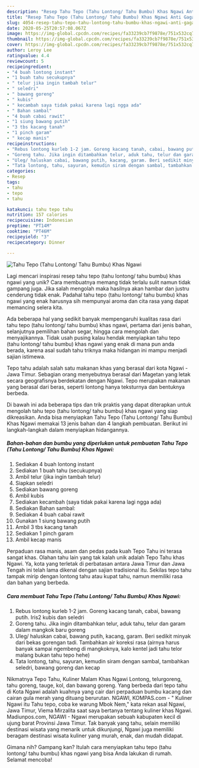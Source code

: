 ```yaml
---
description: "Resep Tahu Tepo (Tahu Lontong/ Tahu Bumbu) Khas Ngawi Anti Gagal"
title: "Resep Tahu Tepo (Tahu Lontong/ Tahu Bumbu) Khas Ngawi Anti Gagal"
slug: 4054-resep-tahu-tepo-tahu-lontong-tahu-bumbu-khas-ngawi-anti-gagal
date: 2020-05-25T20:57:08.067Z
image: https://img-global.cpcdn.com/recipes/fa33239cb7f9878e/751x532cq70/tahu-tepo-tahu-lontong-tahu-bumbu-khas-ngawi-foto-resep-utama.jpg
thumbnail: https://img-global.cpcdn.com/recipes/fa33239cb7f9878e/751x532cq70/tahu-tepo-tahu-lontong-tahu-bumbu-khas-ngawi-foto-resep-utama.jpg
cover: https://img-global.cpcdn.com/recipes/fa33239cb7f9878e/751x532cq70/tahu-tepo-tahu-lontong-tahu-bumbu-khas-ngawi-foto-resep-utama.jpg
author: Leroy Lee
ratingvalue: 4.4
reviewcount: 5
recipeingredient:
- "4 buah lontong instant"
- "1 buah tahu secukupnya"
- " telur jika ingin tambah telur"
- " seledri"
- " bawang goreng"
- " kubis"
- " kecambah saya tidak pakai karena lagi ngga ada"
- " Bahan sambal"
- "4 buah cabai rawit"
- "1 siung bawang putih"
- "3 tbs kacang tanah"
- "1 pinch garam"
- " kecap manis"
recipeinstructions:
- "Rebus lontong kurleb 1-2 jam. Goreng kacang tanah, cabai, bawang putih. Iris2 kubis dan seledri"
- "Goreng tahu. Jika ingin ditambahkan telur, aduk tahu, telur dan garam dalam mangkok baru goreng"
- "Uleg/ haluskan cabai, bawang putih, kacang, garam. Beri sedikit minyak dari bekas gorengan tadi. Tambahkan air koreksi rasa (airnya harus banyak sampai ngembeng di mangkoknya, kalo kentel jadi tahu telor malang bukan tahu tepo hehe)"
- "Tata lontong, tahu, sayuran, kemudin siram dengan sambal, tambahkan seledri, bawang goreng dan kecap"
categories:
- Resep
tags:
- tahu
- tepo
- tahu

katakunci: tahu tepo tahu 
nutrition: 157 calories
recipecuisine: Indonesian
preptime: "PT14M"
cooktime: "PT46M"
recipeyield: "3"
recipecategory: Dinner

---
```



![Tahu Tepo (Tahu Lontong/ Tahu Bumbu) Khas Ngawi](https://img-global.cpcdn.com/recipes/fa33239cb7f9878e/751x532cq70/tahu-tepo-tahu-lontong-tahu-bumbu-khas-ngawi-foto-resep-utama.jpg)

Lagi mencari inspirasi resep tahu tepo (tahu lontong/ tahu bumbu) khas ngawi yang unik? Cara membuatnya memang tidak terlalu sulit namun tidak gampang juga. Jika salah mengolah maka hasilnya akan hambar dan justru cenderung tidak enak. Padahal tahu tepo (tahu lontong/ tahu bumbu) khas ngawi yang enak harusnya sih mempunyai aroma dan cita rasa yang dapat memancing selera kita.

Ada beberapa hal yang sedikit banyak mempengaruhi kualitas rasa dari tahu tepo (tahu lontong/ tahu bumbu) khas ngawi, pertama dari jenis bahan, selanjutnya pemilihan bahan segar, hingga cara mengolah dan menyajikannya. Tidak usah pusing kalau hendak menyiapkan tahu tepo (tahu lontong/ tahu bumbu) khas ngawi yang enak di mana pun anda berada, karena asal sudah tahu triknya maka hidangan ini mampu menjadi sajian istimewa.

Tepo tahu adalah salah satu makanan khas yang berasal dari kota Ngawi - Jawa Timur. Sebagian orang menyebutnya berasal dari Magetan yang letak secara geografisnya berdekatan dengan Ngawi. Tepo merupakan makanan yang berasal dari beras, seperti lontong hanya teksturnya dan bentuknya berbeda.


Di bawah ini ada beberapa tips dan trik praktis yang dapat diterapkan untuk mengolah tahu tepo (tahu lontong/ tahu bumbu) khas ngawi yang siap dikreasikan. Anda bisa menyiapkan Tahu Tepo (Tahu Lontong/ Tahu Bumbu) Khas Ngawi memakai 13 jenis bahan dan 4 langkah pembuatan. Berikut ini langkah-langkah dalam menyiapkan hidangannya.

<!--inarticleads1-->

##### Bahan-bahan dan bumbu yang diperlukan untuk pembuatan Tahu Tepo (Tahu Lontong/ Tahu Bumbu) Khas Ngawi:

1. Sediakan 4 buah lontong instant
1. Sediakan 1 buah tahu (secukupnya)
1. Ambil  telur (jika ingin tambah telur)
1. Siapkan  seledri
1. Sediakan  bawang goreng
1. Ambil  kubis
1. Sediakan  kecambah (saya tidak pakai karena lagi ngga ada)
1. Sediakan  Bahan sambal:
1. Sediakan 4 buah cabai rawit
1. Gunakan 1 siung bawang putih
1. Ambil 3 tbs kacang tanah
1. Sediakan 1 pinch garam
1. Ambil  kecap manis


Perpaduan rasa manis, asam dan pedas pada kuah Tepo Tahu ini terasa sangat khas. Olahan tahu lain yang tak ka­lah unik adalah Tepo Tahu khas Ngawi. Ya, kota yang terletak di perbatasan antara Jawa Timur dan Jawa Tengah ini telah lama dikenal dengan sajian tradisio­nal itu. Sekilas tepo tahu tampak mirip dengan lontong tahu atau kupat tahu, namun memiliki rasa dan ba­han yang berbeda. 

<!--inarticleads2-->

##### Cara membuat Tahu Tepo (Tahu Lontong/ Tahu Bumbu) Khas Ngawi:

1. Rebus lontong kurleb 1-2 jam. Goreng kacang tanah, cabai, bawang putih. Iris2 kubis dan seledri
1. Goreng tahu. Jika ingin ditambahkan telur, aduk tahu, telur dan garam dalam mangkok baru goreng
1. Uleg/ haluskan cabai, bawang putih, kacang, garam. Beri sedikit minyak dari bekas gorengan tadi. Tambahkan air koreksi rasa (airnya harus banyak sampai ngembeng di mangkoknya, kalo kentel jadi tahu telor malang bukan tahu tepo hehe)
1. Tata lontong, tahu, sayuran, kemudin siram dengan sambal, tambahkan seledri, bawang goreng dan kecap


Nikmatnya Tepo Tahu, Kuliner Malam Khas Ngawi Lontong, telurgoreng, tahu goreng, tauge, kol, dan bawang goreng. Yang berbeda dari tepo tahu di Kota Ngawi adalah kuahnya yang cair dari perpaduan bumbu kacang dan cairan gula merah yang dituang berurutan. NGAWI, KOMPAS.com - &#34; Kuliner Ngawi itu Tahu tepo, coba ke warung Mbok Nem,&#34; kata rekan asal Ngawi, Jawa Timur, Viema Mirzalita saat saya bertanya tentang kuliner khas Ngawi. Madiunpos.com, NGAWI - Ngawi merupakan sebuah kabupaten kecil di ujung barat Provinsi Jawa Timur. Tak banyak yang tahu, selain memiliki destinasi wisata yang menarik untuk dikunjungi, Ngawi juga memiliki beragam destinasi wisata kuliner yang murah, enak, dan mudah didapat. 

Gimana nih? Gampang kan? Itulah cara menyiapkan tahu tepo (tahu lontong/ tahu bumbu) khas ngawi yang bisa Anda lakukan di rumah. Selamat mencoba!
